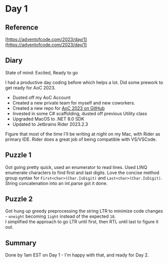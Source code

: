 # Day 1

## Reference
[https://adventofcode.com/2023/day/1](https://adventofcode.com/2023/day/1)

## Diary
State of mind: Excited, Ready to go

I had a productive day coding before which helps a lot.  Did some prework to get ready for AoC 2023.

- Dusted off my AoC Account
- Created a new private team for myself and new coworkers.
- Created a new repo for [AoC 2023 on GitHub](https://github.com/stephbu/aoc2023)
- Invested in some C# scaffolding, dusted off previous Utility class
- Upgraded MacOS to .NET 8.0 SDK
- Updated to Jetbrains Rider 2023.2.3

Figure that most of the time I'll be writing at night on my Mac, with Rider as primary IDE.
Rider does a great job of being compatible with VS/VSCode.

## Puzzle 1
Got going pretty quick, used an enumerator to read lines.  Used LINQ enumerate characters to find first and last digits.
Love the concise method group syntax for ```First<char>(Char.IsDigit)``` and ```Last<char>(Char.IsDigit)```.
String concatenation into an int.parse got it done.

## Puzzle 2
Got hung up greedy preprocessing the string LTR to minimize code changes - ```oneight``` becoming ```1ight``` instead of the expected ```18```.  
I simplified the approach to go LTR until first, then RTL until last to figure it out.

## Summary
Done by 1am EST on Day 1 - I'm happy with that, and ready for Day 2.

